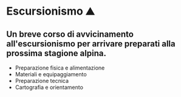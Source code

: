 # Escursionismo ⛰️
## Un breve corso di avvicinamento all'escursionismo per arrivare preparati alla prossima stagione alpina.

- Preparazione fisica e alimentazione
- Materiali e equipaggiamento
- Preparazione tecnica
- Cartografia e orientamento
